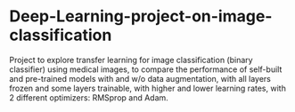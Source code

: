 # Deep-Learning-project-on-image-classification
Project to explore transfer learning for image classification (binary classifier) using medical images, to compare the performance of self-built and pre-trained models with and w/o data augmentation, with all layers frozen and some layers trainable, with higher and lower learning rates, with 2 different optimizers: RMSprop and Adam.
